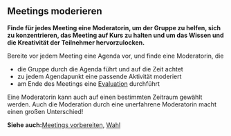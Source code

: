 ## Meetings moderieren

**Finde für jedes Meeting eine Moderatorin, um der Gruppe zu helfen, sich zu konzentrieren, das Meeting auf Kurs zu halten und um das Wissen und die Kreativität der Teilnehmer hervorzulocken.**

Bereite vor jedem Meeting eine Agenda vor, und finde eine Moderatorin, die

- die Gruppe durch die Agenda führt und auf die Zeit achtet
- zu jedem Agendapunkt eine passende Aktivität moderiert
- am Ende des Meetings eine [Evaluation](section:meeting-evaluation) durchführt

Eine Moderatorin kann auch auf einen bestimmten Zeitraum gewählt werden. Auch die Moderation durch eine unerfahrene Moderatorin macht einen großen Unterschied!

**Siehe auch:**[Meetings vorbereiten](section:prepare-for-meetings), [Wahl](section:role-selection)